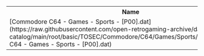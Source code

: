 <table>
<tr><th>Name</th><th>Size</th></tr>
<tr><td>[Commodore C64 - Games - Sports - [P00].dat](https://raw.githubusercontent.com/open-retrogaming-archive/dat-catalog/main/root/basic/TOSEC/Commodore/C64/Games/Sports/[P00]/Commodore C64 - Games - Sports - [P00].dat)</td><td>293144</td></tr>
</table>
